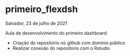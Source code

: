 # primeiro_flexdsh
Salvador, 23 de julho de 2021


Aula de desenvolvimento do primeiro dashboard

- Criação do repositório no github com dominio público
- Realizar conexão do repositorio com o Rstudio
